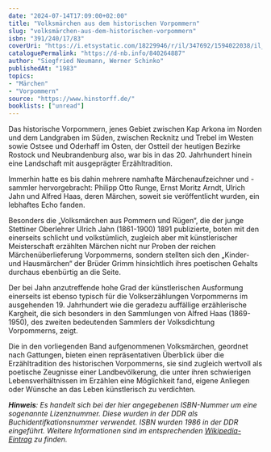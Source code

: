 ```yaml
---
date: "2024-07-14T17:09:00+02:00"
title: "Volksmärchen aus dem historischen Vorpommern"
slug: "volksmärchen-aus-dem-historischen-vorpommern"
isbn: "391/240/17/83"
coverUri: "https://i.etsystatic.com/18229946/r/il/347692/1594022038/il_1588xN.1594022038_ioxl.jpg"
cataloguePermalink: "https://d-nb.info/840264887"
author: "Siegfried Neumann, Werner Schinko"
publishedAt: "1983"
topics:
- "Märchen"
- "Vorpommern"
source: "https://www.hinstorff.de/"
booklists: ["unread"]
---
```


Das historische Vorpommern, jenes Gebiet zwischen Kap Arkona im Norden und dem
Landgraben im Süden, zwischen Recknitz und Trebel im Westen sowie Ostsee und 
Oderhaff im Osten, der Ostteil der heutigen Bezirke Rostock und Neubrandenburg
also, war bis in das 20. Jahrhundert hinein eine Landschaft mit ausgeprägter
Erzähltradition.

Immerhin hatte es bis dahin mehrere namhafte Märchenaufzeichner und -sammler 
hervorgebracht: Philipp Otto Runge, Ernst Moritz Arndt, Ulrich Jahn und Alfred 
Haas, deren Märchen, soweit sie veröffentlicht wurden, ein lebhaftes Echo fanden.

Besonders die „Volksmärchen aus Pommern und Rügen“, die der junge Stettiner 
Oberlehrer Ulrich Jahn (1861-1900) 1891 publizierte, boten mit den einerseits 
schlicht und volkstümlich, zugleich aber mit künstlerischer Meisterschaft 
erzählten Märchen nicht nur Proben der reichen Märchenüberlieferung Vorpommerns, 
sondern stellten sich den „Kinder- und Hausmärchen“ der Brüder Grimm hinsichtlich 
ihres poetischen Gehalts durchaus ebenbürtig an die Seite.

Der bei Jahn anzutreffende hohe Grad der künstlerischen Ausformung einerseits ist 
ebenso typisch für die Volkserzählungen Vorpommerns im ausgehenden 19. Jahrhundert 
wie die geradezu auffällige erzählerische Kargheit, die sich besonders in den 
Sammlungen von Alfred Haas (1869-1950), des zweiten bedeutenden Sammlers der 
Volksdichtung Vorpommerns, zeigt.

Die in den vorliegenden Band aufgenommenen Volksmärchen, geordnet nach Gattungen, 
bieten einen repräsentativen Überblick über die Erzähltradition des historischen 
Vorpommerns, sie sind zugleich wertvoll als poetische Zeugnisse einer 
Landbevölkerung, die unter ihren schwierigen Lebensverhältnissen im Erzählen eine
Möglichkeit fand, eigene Anliegen oder Wünsche an das Leben künstlerisch zu verdichten.

_**Hinweis**: Es handelt sich bei der hier angegebenen ISBN-Nummer um eine 
sogenannte Lizenznummer. Diese wurden in der DDR als Buchidentifkationsnummer 
verwendet. ISBN wurden 1986 in der DDR eingeführt. Weitere Informationen sind
im entsprechenden [Wikipedia-Eintrag](https://de.wikipedia.org/wiki/Lizenznummer#ISBN) zu finden._